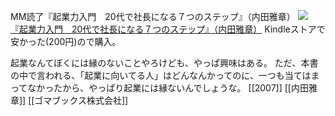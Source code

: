 MM読了『起業力入門　20代で社長になる７つのステップ』（内田雅章）
[![](http://ecx.images-amazon.com/images/I/41xKdExBZlL._SL160_.jpg)](http://www.amazon.co.jp/exec/obidos/ASIN/B007SRJF2C/choiyaki81-22/ref=nosim)
[『起業力入門　20代で社長になる７つのステップ』（内田雅章）](http://www.amazon.co.jp/exec/obidos/ASIN/B007SRJF2C/choiyaki81-22/ref=nosim)
Kindleストアで安かった(200円)ので購入。

起業なんてぼくには縁のないことやろけども、やっぱ興味はある。
ただ、本書の中で言われる、「起業に向いてる人」はどんなんかってのに、一つも当てはまってなかったから、やっぱり起業には縁ないんでしょうな。
[[2007]] [[内田雅章]] [[ゴマブックス株式会社]]

